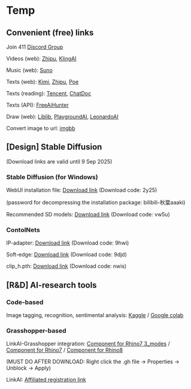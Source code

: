 # Temp

## Convenient (free) links ##

Join 411 [Discord Group](https://discord.gg/z3KYjAxZ)

Videos (web): [Zhipu](https://chatglm.cn/main/alltoolsdetail?lang=en), [KlingAI](https://klingai.kuaishou.com/text-to-video/new)

Music (web): [Suno](https://suno.com/)

Texts (web): [Kimi](https://kimi.moonshot.cn/), [Zhipu](https://chatglm.cn/main/alltoolsdetail?lang=zh), [Poe](https://poe.com/)

Texts (reading): [Tencent](https://yuanbao.tencent.com/), [ChatDoc](https://chatdoc.com/)

Texts (API): [FreeAiHunter](https://freeaihunter.com/cn)

Draw (web): [Liblib](https://www.liblib.art/), [PlaygroundAI](https://playground.com/), [LeonardoAI](https://app.leonardo.ai/)

Convert image to url: [imgbb](https://imgbb.com/)




## [Design] Stable Diffusion ## 
(Download links are valid until 9 Sep 2025)



### Stable Diffusion (for Windows) ###

WebUI installation file: [Download link](https://pan.baidu.com/s/1Ywt6OGVFFTwGYMCoPmu1aw) (Download code: 2y25)

(password for decompressing the installation package: bilibili-秋葉aaaki)

Recommended SD models: [Download link](https://pan.baidu.com/s/1dOREHCwSiRYzNT5VgcQZnQ) (Download code: vw5u)



### ContolNets ###

IP-adapter: [Download link](https://pan.baidu.com/s/1ODf9qcqA-AWsEmeT3I0wPw) (Download code: 9hwi)



Soft-edge: [Download link](https://pan.baidu.com/s/1jq7MpHk0blrGemHx6UZ6fQ) (Download code: 9djd)

clip_h.pth: [Download link](https://pan.baidu.com/s/1Xp9RiwqsROa3gHl1HviZvg) (Download code: nwis)



## [R&D] AI-research tools ##

### Code-based ###

Image tagging, recognition, sentimental analysis: [Kaggle](https://www.kaggle.com/code/henrikcheung/20240919-arc409-ai-workshop) / [Google colab](https://colab.research.google.com/drive/1b-XrXL8oOKodtfAolb2D9hBuXC6sKvk3?usp=sharing)

### Grasshopper-based ###

LinkAI-Grasshopper integration: [Component for Rhino7 3_modes](/images/GH/LinkAI_GH_Henrik_RH7_3_modes.gh) / [Component for Rhino7](/images/GH/LinkAI_GH_Henrik_RH7.gh) / [Component for Rhino8](/images/GH/LinkAI_GH_Henrik_RH8.gh)



(MUST DO AFTER DOWNLOAD: Right click the .gh file -> Properties -> Unblock ->  Apply)

LinkAI: [Affiliated registration link](https://link-ai.tech/home?share=Hr95VL)
